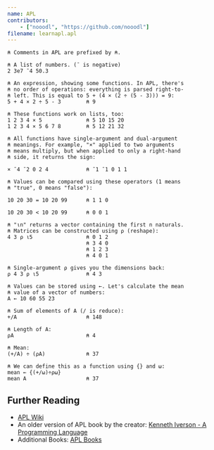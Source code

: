 ```yaml
---
name: APL
contributors:
    - ["nooodl", "https://github.com/nooodl"]
filename: learnapl.apl
---
```


```apl
⍝ Comments in APL are prefixed by ⍝.

⍝ A list of numbers. (¯ is negative)
2 3e7 ¯4 50.3

⍝ An expression, showing some functions. In APL, there's
⍝ no order of operations: everything is parsed right-to-
⍝ left. This is equal to 5 + (4 × (2 ÷ (5 - 3))) = 9:
5 + 4 × 2 ÷ 5 - 3        ⍝ 9

⍝ These functions work on lists, too:
1 2 3 4 × 5              ⍝ 5 10 15 20
1 2 3 4 × 5 6 7 8        ⍝ 5 12 21 32

⍝ All functions have single-argument and dual-argument
⍝ meanings. For example, "×" applied to two arguments
⍝ means multiply, but when applied to only a right-hand
⍝ side, it returns the sign:

× ¯4 ¯2 0 2 4            ⍝ ¯1 ¯1 0 1 1

⍝ Values can be compared using these operators (1 means
⍝ "true", 0 means "false"):

10 20 30 = 10 20 99      ⍝ 1 1 0

10 20 30 < 10 20 99      ⍝ 0 0 1

⍝ "⍳n" returns a vector containing the first n naturals.
⍝ Matrices can be constructed using ⍴ (reshape):
4 3 ⍴ ⍳5                 ⍝ 0 1 2
                         ⍝ 3 4 0
                         ⍝ 1 2 3
                         ⍝ 4 0 1

⍝ Single-argument ⍴ gives you the dimensions back:
⍴ 4 3 ⍴ ⍳5               ⍝ 4 3

⍝ Values can be stored using ←. Let's calculate the mean
⍝ value of a vector of numbers:
A ← 10 60 55 23

⍝ Sum of elements of A (/ is reduce):
+/A                      ⍝ 148

⍝ Length of A:
⍴A                       ⍝ 4

⍝ Mean:
(+/A) ÷ (⍴A)             ⍝ 37

⍝ We can define this as a function using {} and ⍵:
mean ← {(+/⍵)÷⍴⍵}
mean A                   ⍝ 37
```

## Further Reading

- [APL Wiki](https://aplwiki.com/)
- An older version of APL book by the creator: [Kenneth Iverson - A Programming Language](https://www.softwarepreservation.org/projects/apl/Books/APROGRAMMING%20LANGUAGE/view)
- Additional Books: [APL Books](https://aplwiki.com/wiki/Books)
